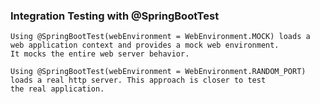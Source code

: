 ### Integration Testing with  @SpringBootTest
    Using @SpringBootTest(webEnvironment = WebEnvironment.MOCK) loads a web application context and provides a mock web environment. 
    It mocks the entire web server behavior.

    Using @SpringBootTest(webEnvironment = WebEnvironment.RANDOM_PORT) loads a real http server. This approach is closer to test 
    the real application.
